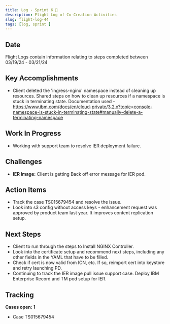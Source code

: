 ```yaml
---
title: Log - Sprint 6 🛫
description: Flight Log of Co-Creation Activities
slug: flight-log-44
tags: [log, sprint ]
---
```


## Date
Flight Logs contain information relating to steps completed between 03/19/24 - 03/21/24

## Key Accomplishments
- Client deleted the 'ingress-nginx' namespace instead of cleaning up resources. Shared steps on how to clean up resources if a namespace is stuck in terminating state. Documentation used - https://www.ibm.com/docs/en/cloud-private/3.2.x?topic=console-namespace-is-stuck-in-terminating-state#manually-delete-a-terminating-namespace

## Work In Progress 
- Working with support team to resolve IER deployment failure.

## Challenges
- **IER Image:** Client is getting Back off error message for IER pod. 

## Action Items
- Track the case TS015679454 and resolve the issue. 
- Look into s3 config without access keys - enhancement request was approved by product team last year. It improves content replication setup. 

## Next Steps 
- Client to run through the steps to Install NGINX Controller. 
- Look into the certificate setup and recommend next steps, including any other fields in the YAML that have to be filled. 
- Check if cert is now valid from ICN, etc. If so, reimport cert into keystore and retry launching PD. 
- Continuing to track the IER image pull issue support case. Deploy IBM Enterprise Record and TM pod setup for IER. 

## Tracking
**Cases open: 1**
  - Case TS015679454

